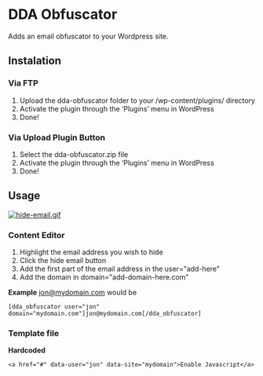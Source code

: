 # DDA Obfuscator
Adds an email obfuscator to your Wordpress site.

## Instalation

### Via FTP
1. Upload the dda-obfuscator folder to your /wp-content/plugins/ directory
2. Activate the plugin through the ‘Plugins’ menu in WordPress
3. Done!

### Via Upload Plugin Button
1. Select the dda-obfuscator.zip file
2. Activate the plugin through the ‘Plugins’ menu in WordPress
3. Done!

## Usage
[![hide-email.gif](https://i.postimg.cc/2SRkWTGj/hide-email.gif)](https://postimg.cc/rKj2X177)

### Content Editor
1. Highlight the email address you wish to hide
2. Click the hide email button
3. Add the first part of the email address in the user="add-here"
4. Add the domain in domain="add-domain-here.com"

**Example** jon@mydomain.com would be
```
[dda_obfuscator user="jon" domain="mydomain.com"]jon@mydomain.com[/dda_obfuscator]
```

### Template file
**Hardcoded**
```
<a href="#" data-user="jon" data-site="mydomain">Enable Javascript</a>
```